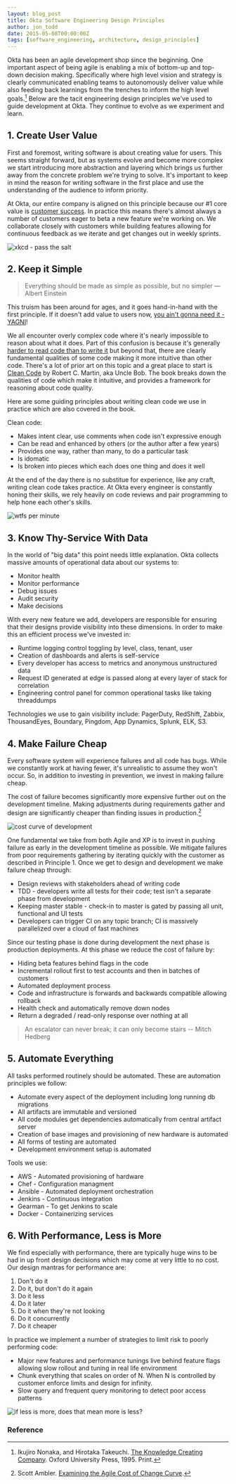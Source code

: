 ```yaml
---
layout: blog_post
title: Okta Software Engineering Design Principles
author: jon_todd
date: 2015-05-08T00:00:00Z
tags: [software_engineering, architecture, design_principles]
---
```


Okta has been an agile development shop since the beginning. One important
aspect of being agile is enabling a mix of bottom-up and top-down decision
making. Specifically where high level vision and strategy is clearly
communicated enabling teams to autonomously deliver value while also feeding back
learnings from the trenches to inform the high level
goals.[^the-knowledge-creating-company] Below are the tacit engineering design
principles we've used to guide development at Okta. They continue to evolve
as we experiment and learn.

## 1. Create User Value

First and foremost, writing software is about creating value for users. This
seems straight forward, but as systems evolve and become more complex we
start introducing more abstraction and layering which brings us further away
from the concrete problem we're trying to solve. It's important to keep in mind
the reason for writing software in the first place and use the understanding
of the audience to inform priority.

At Okta, our entire company is aligned on this principle because our #1 core
value is [customer
success](https://www.okta.com/customers/focus-on-customer-success.html).  In
practice this means there's almost always a number of customers eager to beta a
new feature we're working on. We collaborate closely with customers while
building features allowing for continuous feedback as we iterate and get
changes out in weekly sprints.

![xkcd - pass the salt](https://imgs.xkcd.com/comics/the_general_problem.png)

## 2. Keep it Simple

>   Everything should be made as simple as possible, but no simpler — Albert
>   Einstein

This truism has been around for ages, and it goes hand-in-hand with the
first principle.  If it doesn't add value to users now, [you ain't gonna
need it - YAGNI](https://en.wikipedia.org/wiki/You_aren%27t_gonna_need_it)!

We all encounter overly complex code where it's nearly impossible to reason
about what it does. Part of this confusion is because it's
generally [harder to read code than to write
it](https://www.joelonsoftware.com/articles/fog0000000069.html) but beyond
that, there are clearly fundamental qualities of some code making it
more intuitive than other code. There's a lot of prior art on this topic and a
great place to start is [Clean
Code](https://books.google.com/books?id=dwSfGQAACAAJ) by Robert C. Martin, aka
Uncle Bob. The book breaks down the qualities of code which make it
intuitive, and provides a framework for reasoning about code quality.

Here are some guiding principles about writing clean code we use in practice
which are also covered in the book.

Clean code:

* Makes intent clear, use comments when code isn't expressive enough
* Can be read and enhanced by others (or the author after a few
  years)
* Provides one way, rather than many, to do a particular task
* Is idomatic
* Is broken into pieces which each does one thing and does it well

At the end of the day there is no substitue for experience, like any craft,
writing clean code takes practice. At Okta every engineer is constantly honing
their skills, we rely heavily on code reviews and pair programming to help hone
each other's skills.

<img src="/img/2015-05-08-wtfs_per_minute.jpg" alt="wtfs per minute">


## 3. Know Thy-Service With Data

In the world of "big data" this point needs little explanation. Okta collects
massive amounts of operational data about our systems to:

* Monitor health
* Monitor performance
* Debug issues
* Audit security
* Make decisions

With every new feature we add, developers are responsible for ensuring that
their designs provide visibility into these dimensions. In order to make this an
efficient process we've invested in:

* Runtime logging control toggling by level, class, tenant, user
* Creation of dashboards and alerts is self-service
* Every developer has access to metrics and anonymous unstructured data
* Request ID generated at edge is passed along at every layer of stack for
  correlation
* Engineering control panel for common operational tasks like taking threaddumps

Technologies we use to gain visibility include: PagerDuty, RedShift,
Zabbix, ThousandEyes, Boundary, Pingdom, App Dynamics, Splunk, ELK, S3.

## 4. Make Failure Cheap

Every software system will experience failures and all code has bugs. While we
constantly work at having fewer, it's unrealistic to assume they won't occur. So,
in addition to investing in prevention, we invest in making failure cheap.

The cost of failure becomes significantly more expensive
further out on the development timeline. Making adjustments
during requirements gather and design are significantly cheaper than
finding issues in production.[^agile-cost-curve]

<img src="/img/2015-05-08-software-engineering-design-principles-agile-cost-curve.png" alt="cost curve of development">

One fundamental we take from both Agile and XP is to invest in pushing failure
as early in the development timeline as possible. We mitigate failures from
poor requirements gathering by iterating quickly with the customer as described in
Principle 1. Once we get to design and development we make failure cheap through:

* Design reviews with stakeholders ahead of writing code
* TDD - developers write all tests for their code; test isn't a separate phase
  from development
* Keeping master stable - check-in to master is gated by passing all unit,
  functional and UI tests
* Developers can trigger CI on any topic branch; CI is massively parallelized
  over a cloud of fast machines

Since our testing phase is done during development the next phase is production
deployments. At this phase we reduce the cost of failure by:

* Hiding beta features behind flags in the code
* Incremental rollout first to test accounts and then in batches of customers
* Automated deployment process
* Code and infrastructure is forwards and backwards compatible allowing
  rollback
* Health check and automatically remove down nodes
* Return a degraded / read-only response over nothing at all

> An escalator can never break; it can only become stairs -- Mitch Hedberg

## 5. Automate Everything

All tasks performed routinely should
be automated. These are automation principles we follow:

* Automate every aspect of the deployment including long running db migrations
* All artifacts are immutable and versioned
* All code modules get dependencies automatically from central artifact server
* Creation of base images and provisioning of new hardware is automated
* All forms of testing are automated
* Development environment setup is automated

Tools we use:

* AWS - Automated provisioning of hardware
* Chef - Configuration managment
* Ansible - Automated deployment orchestration
* Jenkins - Continuous integration
* Gearman - To get Jenkins to scale
* Docker - Containerizing services

## 6. With Performance, Less is More

We find especially with performance, there are typically huge wins to be had in
up front design decisions which may come at very little to no cost. Our design
mantras for performance are:

1. Don't do it
2. Do it, but don't do it again
3. Do it less
4. Do it later
5. Do it when they're not looking
6. Do it concurrently
7. Do it cheaper

In practice we implement a number of strategies to limit risk to poorly
performing code:

* Major new features and performance tunings live behind feature flags allowing
  slow rollout and tuning in real life environment
* Chunk everything that scales on order of N. When N is controlled by customer
  enforce limits and design for infinity.
* Slow query and frequent query monitoring to detect poor access patterns

<img src="/img/2015-05-08-software-engineering-design-principles-more_is_less.jpg" style="max-width=300px" alt="if less is more, does that mean more is less?">

### Reference

[^the-knowledge-creating-company]: Ikujiro Nonaka, and Hirotaka Takeuchi. [The Knowledge Creating Company](https://books.google.com/books/about/The_Knowledge_creating_Company.html?id=B-qxrPaU1-MC). Oxford University Press, 1995. Print.
[^agile-cost-curve]: Scott Ambler. [Examining the Agile Cost of Change Curve](https://www.agilemodeling.com/essays/costOfChange.htm).
